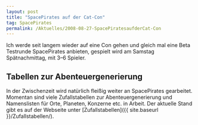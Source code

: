 ```yaml
---
layout: post
title: "SpacePirates auf der Cat-Con"
tag: SpacePirates
permalink: /Aktuelles/2008-08-27-SpacePiratesaufderCat-Con
---
```


Ich werde seit langem wieder auf eine Con gehen und gleich mal eine Beta Testrunde SpacePirates anbieten, gespielt wird am Samstag Spätnachmittag, mit 3&ndash;6 Spieler.

## Tabellen zur Abenteuergenerierung

In der Zwischenzeit wird natürlich fleißig weiter an SpacePirates gearbeitet. Momentan sind viele Zufallstabellen zur Abenteuergenerierung und Namenslisten für Orte, Planeten, Konzerne etc. in Arbeit. Der aktuelle Stand gibt es auf der Webseite unter [Zufallstabellen]({{ site.baseurl }}/Zufallstabellen/).
